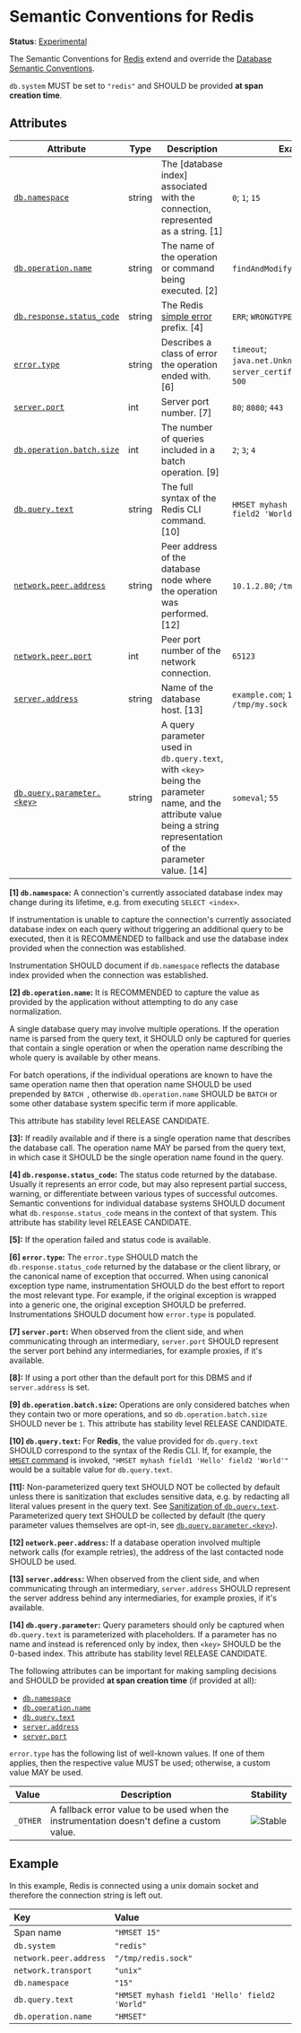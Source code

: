 <!--- Hugo front matter used to generate the website version of this page:
linkTitle: Redis
--->

# Semantic Conventions for Redis

**Status**: [Experimental][DocumentStatus]

The Semantic Conventions for [Redis](https://redis.com/) extend and override the [Database Semantic Conventions](database-spans.md).

`db.system` MUST be set to `"redis"` and SHOULD be provided **at span creation time**.

## Attributes

<!-- semconv db.redis -->
<!-- NOTE: THIS TEXT IS AUTOGENERATED. DO NOT EDIT BY HAND. -->
<!-- see templates/registry/markdown/snippet.md.j2 -->
<!-- prettier-ignore-start -->
<!-- markdownlint-capture -->
<!-- markdownlint-disable -->

| Attribute  | Type | Description  | Examples  | [Requirement Level](https://opentelemetry.io/docs/specs/semconv/general/attribute-requirement-level/) | Stability |
|---|---|---|---|---|---|
| [`db.namespace`](/docs/attributes-registry/db.md) | string | The [database index] associated with the connection, represented as a string. [1] | `0`; `1`; `15` | `Conditionally Required` If and only if it can be captured reliably. | ![Experimental](https://img.shields.io/badge/-experimental-blue) |
| [`db.operation.name`](/docs/attributes-registry/db.md) | string | The name of the operation or command being executed. [2] | `findAndModify`; `HMSET`; `SELECT` | `Conditionally Required` [3] | ![Experimental](https://img.shields.io/badge/-experimental-blue) |
| [`db.response.status_code`](/docs/attributes-registry/db.md) | string | The Redis [simple error](https://redis.io/docs/latest/develop/reference/protocol-spec/#simple-errors) prefix. [4] | `ERR`; `WRONGTYPE`; `CLUSTERDOWN` | `Conditionally Required` [5] | ![Experimental](https://img.shields.io/badge/-experimental-blue) |
| [`error.type`](/docs/attributes-registry/error.md) | string | Describes a class of error the operation ended with. [6] | `timeout`; `java.net.UnknownHostException`; `server_certificate_invalid`; `500` | `Conditionally Required` If and only if the operation failed. | ![Stable](https://img.shields.io/badge/-stable-lightgreen) |
| [`server.port`](/docs/attributes-registry/server.md) | int | Server port number. [7] | `80`; `8080`; `443` | `Conditionally Required` [8] | ![Stable](https://img.shields.io/badge/-stable-lightgreen) |
| [`db.operation.batch.size`](/docs/attributes-registry/db.md) | int | The number of queries included in a batch operation. [9] | `2`; `3`; `4` | `Recommended` | ![Experimental](https://img.shields.io/badge/-experimental-blue) |
| [`db.query.text`](/docs/attributes-registry/db.md) | string | The full syntax of the Redis CLI command. [10] | `HMSET myhash field1 'Hello' field2 'World'` | `Recommended` [11] | ![Experimental](https://img.shields.io/badge/-experimental-blue) |
| [`network.peer.address`](/docs/attributes-registry/network.md) | string | Peer address of the database node where the operation was performed. [12] | `10.1.2.80`; `/tmp/my.sock` | `Recommended` | ![Stable](https://img.shields.io/badge/-stable-lightgreen) |
| [`network.peer.port`](/docs/attributes-registry/network.md) | int | Peer port number of the network connection. | `65123` | `Recommended` if and only if `network.peer.address` is set. | ![Stable](https://img.shields.io/badge/-stable-lightgreen) |
| [`server.address`](/docs/attributes-registry/server.md) | string | Name of the database host. [13] | `example.com`; `10.1.2.80`; `/tmp/my.sock` | `Recommended` | ![Stable](https://img.shields.io/badge/-stable-lightgreen) |
| [`db.query.parameter.<key>`](/docs/attributes-registry/db.md) | string | A query parameter used in `db.query.text`, with `<key>` being the parameter name, and the attribute value being a string representation of the parameter value. [14] | `someval`; `55` | `Opt-In` | ![Experimental](https://img.shields.io/badge/-experimental-blue) |

**[1] `db.namespace`:** A connection's currently associated database index may change during its lifetime, e.g. from executing `SELECT <index>`.

If instrumentation is unable to capture the connection's currently associated database index on each query
without triggering an additional query to be executed,
then it is RECOMMENDED to fallback and use the database index provided when the connection was established.

Instrumentation SHOULD document if `db.namespace` reflects the database index provided when the connection was established.

**[2] `db.operation.name`:** It is RECOMMENDED to capture the value as provided by the application
without attempting to do any case normalization.

A single database query may involve multiple operations. If the operation
name is parsed from the query text, it SHOULD only be captured for queries that
contain a single operation or when the operation name describing the
whole query is available by other means.

For batch operations, if the individual operations are known to have the same operation name
then that operation name SHOULD be used prepended by `BATCH `,
otherwise `db.operation.name` SHOULD be `BATCH` or some other database
system specific term if more applicable.

This attribute has stability level RELEASE CANDIDATE.

**[3]:** If readily available and if there is a single operation name that describes the database call. The operation name MAY be parsed from the query text, in which case it SHOULD be the single operation name found in the query.

**[4] `db.response.status_code`:** The status code returned by the database. Usually it represents an error code, but may also represent partial success, warning, or differentiate between various types of successful outcomes.
Semantic conventions for individual database systems SHOULD document what `db.response.status_code` means in the context of that system.
This attribute has stability level RELEASE CANDIDATE.

**[5]:** If the operation failed and status code is available.

**[6] `error.type`:** The `error.type` SHOULD match the `db.response.status_code` returned by the database or the client library, or the canonical name of exception that occurred.
When using canonical exception type name, instrumentation SHOULD do the best effort to report the most relevant type. For example, if the original exception is wrapped into a generic one, the original exception SHOULD be preferred.
Instrumentations SHOULD document how `error.type` is populated.

**[7] `server.port`:** When observed from the client side, and when communicating through an intermediary, `server.port` SHOULD represent the server port behind any intermediaries, for example proxies, if it's available.

**[8]:** If using a port other than the default port for this DBMS and if `server.address` is set.

**[9] `db.operation.batch.size`:** Operations are only considered batches when they contain two or more operations, and so `db.operation.batch.size` SHOULD never be `1`.
This attribute has stability level RELEASE CANDIDATE.

**[10] `db.query.text`:** For **Redis**, the value provided for `db.query.text` SHOULD correspond to the syntax of the Redis CLI. If, for example, the [`HMSET` command](https://redis.io/commands/hmset) is invoked, `"HMSET myhash field1 'Hello' field2 'World'"` would be a suitable value for `db.query.text`.

**[11]:** Non-parameterized query text SHOULD NOT be collected by default unless there is sanitization that excludes sensitive data, e.g. by redacting all literal values present in the query text.
See [Sanitization of `db.query.text`](../../docs/database/database-spans.md#sanitization-of-dbquerytext).
Parameterized query text SHOULD be collected by default (the query parameter values themselves are opt-in, see [`db.query.parameter.<key>`](../../docs/attributes-registry/db.md)).

**[12] `network.peer.address`:** If a database operation involved multiple network calls (for example retries), the address of the last contacted node SHOULD be used.

**[13] `server.address`:** When observed from the client side, and when communicating through an intermediary, `server.address` SHOULD represent the server address behind any intermediaries, for example proxies, if it's available.

**[14] `db.query.parameter`:** Query parameters should only be captured when `db.query.text` is parameterized with placeholders.
If a parameter has no name and instead is referenced only by index, then `<key>` SHOULD be the 0-based index.
This attribute has stability level RELEASE CANDIDATE.

The following attributes can be important for making sampling decisions
and SHOULD be provided **at span creation time** (if provided at all):

* [`db.namespace`](/docs/attributes-registry/db.md)
* [`db.operation.name`](/docs/attributes-registry/db.md)
* [`db.query.text`](/docs/attributes-registry/db.md)
* [`server.address`](/docs/attributes-registry/server.md)
* [`server.port`](/docs/attributes-registry/server.md)

`error.type` has the following list of well-known values. If one of them applies, then the respective value MUST be used; otherwise, a custom value MAY be used.

| Value  | Description | Stability |
|---|---|---|
| `_OTHER` | A fallback error value to be used when the instrumentation doesn't define a custom value. | ![Stable](https://img.shields.io/badge/-stable-lightgreen) |

<!-- markdownlint-restore -->
<!-- prettier-ignore-end -->
<!-- END AUTOGENERATED TEXT -->
<!-- endsemconv -->

## Example

In this example, Redis is connected using a unix domain socket and therefore the connection string is left out.

| Key                       | Value |
|:--------------------------| :-------------------------------------------- |
| Span name                 | `"HMSET 15"` |
| `db.system`               | `"redis"` |
| `network.peer.address`    | `"/tmp/redis.sock"` |
| `network.transport`       | `"unix"` |
| `db.namespace`            | `"15"` |
| `db.query.text`           | `"HMSET myhash field1 'Hello' field2 'World"` |
| `db.operation.name`       | `"HMSET"` |

[DocumentStatus]: https://opentelemetry.io/docs/specs/otel/document-status
